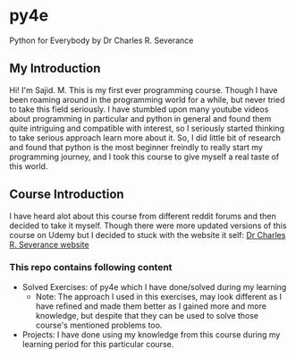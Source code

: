 # py4e
Python for Everybody by Dr Charles R. Severance
## My Introduction
Hi! I'm Sajid. M.
This is my first ever programming course. Though I have been roaming around in the programming world for a while, but never tried to take this field seriously.
I have stumbled upon many youtube videos about programming in particular and python in general and found them quite intriguing and compatible with interest, so I 
seriously started thinking to take serious approach learn more about it.
So, I did little bit of research and found that python is the most beginner freindly to really start my programming journey, and I took this course to give myself 
a real taste of this world.

## Course Introduction
I have heard alot about this course from different reddit forums and then decided to take it myself.
Though there were more updated versions of this course on Udemy but I decided to stuck with the website it self: [Dr Charles R. Severance website](https://www.py4e.com)

### This repo contains following content

- Solved Exercises: of py4e which I have done/solved during my learning
  - Note: The approach I used in this exercises, may look different as I have refined and made them better as I gained more and more knowledge, but despite that
  they can be used to solve those course's mentioned problems too.
- Projects: I have done using my knowledge from this course during my learning period for this particular course.
